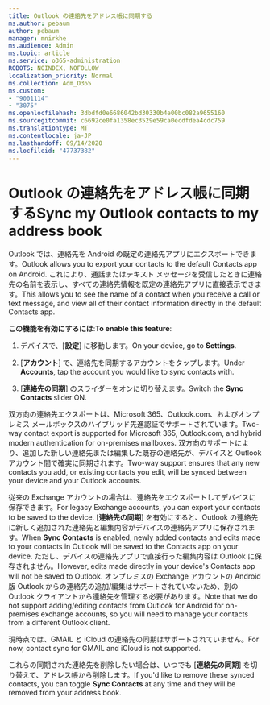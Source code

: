 ```yaml
---
title: Outlook の連絡先をアドレス帳に同期する
ms.author: pebaum
author: pebaum
manager: mnirkhe
ms.audience: Admin
ms.topic: article
ms.service: o365-administration
ROBOTS: NOINDEX, NOFOLLOW
localization_priority: Normal
ms.collection: Adm_O365
ms.custom:
- "9001114"
- "3075"
ms.openlocfilehash: 3dbdfd0e6686042bd30330b4e00bc082a9655160
ms.sourcegitcommit: c6692ce0fa1358ec3529e59ca0ecdfdea4cdc759
ms.translationtype: MT
ms.contentlocale: ja-JP
ms.lasthandoff: 09/14/2020
ms.locfileid: "47737382"
---
```

# <a name="sync-my-outlook-contacts-to-my-address-book"></a><span data-ttu-id="1f68f-102">Outlook の連絡先をアドレス帳に同期する</span><span class="sxs-lookup"><span data-stu-id="1f68f-102">Sync my Outlook contacts to my address book</span></span>

<span data-ttu-id="1f68f-103">Outlook では、連絡先を Android の既定の連絡先アプリにエクスポートできます。</span><span class="sxs-lookup"><span data-stu-id="1f68f-103">Outlook allows you to export your contacts to the default Contacts app on Android.</span></span> <span data-ttu-id="1f68f-104">これにより、通話またはテキスト メッセージを受信したときに連絡先の名前を表示し、すべての連絡先情報を既定の連絡先アプリに直接表示できます。</span><span class="sxs-lookup"><span data-stu-id="1f68f-104">This allows you to see the name of a contact when you receive a call or text message, and view all of their contact information directly in the default Contacts app.</span></span>
 
<span data-ttu-id="1f68f-105">**この機能を有効にするには**:</span><span class="sxs-lookup"><span data-stu-id="1f68f-105">**To enable this feature**:</span></span>
 
1. <span data-ttu-id="1f68f-106">デバイスで、[**設定**] に移動します。</span><span class="sxs-lookup"><span data-stu-id="1f68f-106">On your device, go to **Settings**.</span></span>

2. <span data-ttu-id="1f68f-107">[**アカウント**] で、連絡先を同期するアカウントをタップします。</span><span class="sxs-lookup"><span data-stu-id="1f68f-107">Under **Accounts**, tap the account you would like to sync contacts with.</span></span>

3. <span data-ttu-id="1f68f-108">[**連絡先の同期**] のスライダーをオンに切り替えます。</span><span class="sxs-lookup"><span data-stu-id="1f68f-108">Switch the **Sync Contacts** slider ON.</span></span>
 
<span data-ttu-id="1f68f-109">双方向の連絡先エクスポートは、Microsoft 365、Outlook.com、およびオンプレミス メールボックスのハイブリッド先進認証でサポートされています。</span><span class="sxs-lookup"><span data-stu-id="1f68f-109">Two-way contact export is supported for Microsoft 365, Outlook.com, and hybrid modern authentication for on-premises mailboxes.</span></span> <span data-ttu-id="1f68f-110">双方向のサポートにより、追加した新しい連絡先または編集した既存の連絡先が、デバイスと Outlook アカウント間で確実に同期されます。</span><span class="sxs-lookup"><span data-stu-id="1f68f-110">Two-way support ensures that any new contacts you add, or existing contacts you edit, will be synced between your device and your Outlook accounts.</span></span>
 
<span data-ttu-id="1f68f-111">従来の Exchange アカウントの場合は、連絡先をエクスポートしてデバイスに保存できます。</span><span class="sxs-lookup"><span data-stu-id="1f68f-111">For legacy Exchange accounts, you can export your contacts to be saved to the device.</span></span> <span data-ttu-id="1f68f-112">[**連絡先の同期**] を有効にすると、Outlook の連絡先に新しく追加された連絡先と編集内容がデバイスの連絡先アプリに保存されます。</span><span class="sxs-lookup"><span data-stu-id="1f68f-112">When **Sync Contacts** is enabled, newly added contacts and edits made to your contacts in Outlook will be saved to the Contacts app on your device.</span></span> <span data-ttu-id="1f68f-113">ただし、デバイスの連絡先アプリで直接行った編集内容は Outlook に保存されません。</span><span class="sxs-lookup"><span data-stu-id="1f68f-113">However, edits made directly in your device's Contacts app will not be saved to Outlook.</span></span> <span data-ttu-id="1f68f-114">オンプレミスの Exchange アカウントの Android 版 Outlook からの連絡先の追加/編集はサポートされていないため、別の Outlook クライアントから連絡先を管理する必要があります。</span><span class="sxs-lookup"><span data-stu-id="1f68f-114">Note that we do not support adding/editing contacts from Outlook for Android for on-premises exchange accounts, so you will need to manage your contacts from a different Outlook client.</span></span>
 
<span data-ttu-id="1f68f-115">現時点では、GMAIL と iCloud の連絡先の同期はサポートされていません。</span><span class="sxs-lookup"><span data-stu-id="1f68f-115">For now, contact sync for GMAIL and iCloud is not supported.</span></span>
 
<span data-ttu-id="1f68f-116">これらの同期された連絡先を削除したい場合は、いつでも [**連絡先の同期**] を切り替えて、アドレス帳から削除します。</span><span class="sxs-lookup"><span data-stu-id="1f68f-116">If you'd like to remove these synced contacts, you can toggle **Sync Contacts** at any time and they will be removed from your address book.</span></span>
